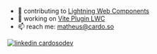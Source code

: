 - 👯 contributing to [Lightning Web Components](https://github.com/search?q=org%3Asalesforce+author%3Acardoso+is%3Amerged&type=pullrequests&s=updated&o=desc)
- 🔭 working on [Vite Plugin LWC](https://github.com/cardoso/vite-plugin-lwc)
- 📫 reach me: matheus@cardo.so

[![linkedin cardosodev](https://img.shields.io/badge/LinkedIn-0077B5?style=for-the-badge&logo=linkedin&logoColor=white)](https://linkedin.com/in/cardosodev)

<!--
**cardoso/cardoso** is a ✨ _special_ ✨ repository because its `README.md` (this file) appears on your GitHub profile.

Here are some ideas to get you started:

- 🔭 I’m currently working on ...
- 🌱 I’m currently learning ...
- 👯 I’m looking to collaborate on ...
- 🤔 I’m looking for help with ...
- 💬 Ask me about ...
- 📫 How to reach me: ...
- 😄 Pronouns: ...
- ⚡ Fun fact: ...
-->
